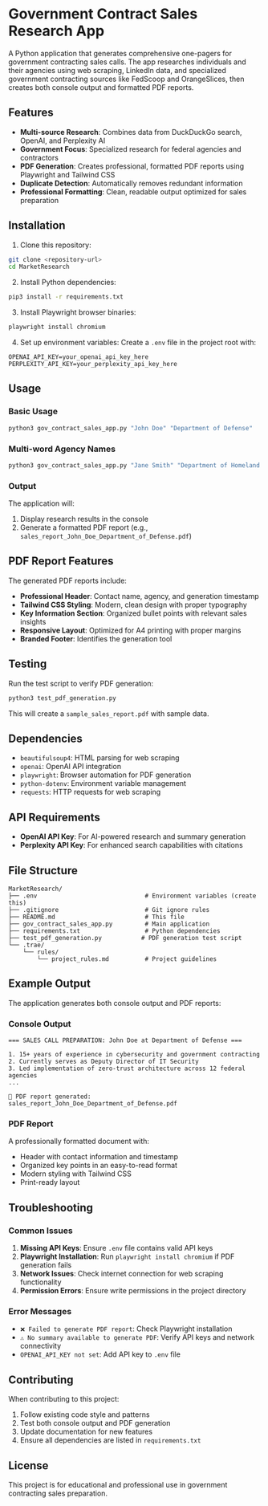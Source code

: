 # Government Contract Sales Research App

A Python application that generates comprehensive one-pagers for government contracting sales calls. The app researches individuals and their agencies using web scraping, LinkedIn data, and specialized government contracting sources like FedScoop and OrangeSlices, then creates both console output and formatted PDF reports.

## Features

- **Multi-source Research**: Combines data from DuckDuckGo search, OpenAI, and Perplexity AI
- **Government Focus**: Specialized research for federal agencies and contractors
- **PDF Generation**: Creates professional, formatted PDF reports using Playwright and Tailwind CSS
- **Duplicate Detection**: Automatically removes redundant information
- **Professional Formatting**: Clean, readable output optimized for sales preparation

## Installation

1. Clone this repository:
```bash
git clone <repository-url>
cd MarketResearch
```

2. Install Python dependencies:
```bash
pip3 install -r requirements.txt
```

3. Install Playwright browser binaries:
```bash
playwright install chromium
```

4. Set up environment variables:
Create a `.env` file in the project root with:
```
OPENAI_API_KEY=your_openai_api_key_here
PERPLEXITY_API_KEY=your_perplexity_api_key_here
```

## Usage

### Basic Usage
```bash
python3 gov_contract_sales_app.py "John Doe" "Department of Defense"
```

### Multi-word Agency Names
```bash
python3 gov_contract_sales_app.py "Jane Smith" "Department of Homeland Security"
```

### Output
The application will:
1. Display research results in the console
2. Generate a formatted PDF report (e.g., `sales_report_John_Doe_Department_of_Defense.pdf`)

## PDF Report Features

The generated PDF reports include:
- **Professional Header**: Contact name, agency, and generation timestamp
- **Tailwind CSS Styling**: Modern, clean design with proper typography
- **Key Information Section**: Organized bullet points with relevant sales insights
- **Responsive Layout**: Optimized for A4 printing with proper margins
- **Branded Footer**: Identifies the generation tool

## Testing

Run the test script to verify PDF generation:
```bash
python3 test_pdf_generation.py
```

This will create a `sample_sales_report.pdf` with sample data.

## Dependencies

- `beautifulsoup4`: HTML parsing for web scraping
- `openai`: OpenAI API integration
- `playwright`: Browser automation for PDF generation
- `python-dotenv`: Environment variable management
- `requests`: HTTP requests for web scraping

## API Requirements

- **OpenAI API Key**: For AI-powered research and summary generation
- **Perplexity API Key**: For enhanced search capabilities with citations

## File Structure

```
MarketResearch/
├── .env                              # Environment variables (create this)
├── .gitignore                        # Git ignore rules
├── README.md                         # This file
├── gov_contract_sales_app.py         # Main application
├── requirements.txt                  # Python dependencies
├── test_pdf_generation.py           # PDF generation test script
└── .trae/
    └── rules/
        └── project_rules.md          # Project guidelines
```

## Example Output

The application generates both console output and PDF reports:

### Console Output
```
=== SALES CALL PREPARATION: John Doe at Department of Defense ===

1. 15+ years of experience in cybersecurity and government contracting
2. Currently serves as Deputy Director of IT Security
3. Led implementation of zero-trust architecture across 12 federal agencies
...

📄 PDF report generated: sales_report_John_Doe_Department_of_Defense.pdf
```

### PDF Report
A professionally formatted document with:
- Header with contact information and timestamp
- Organized key points in an easy-to-read format
- Modern styling with Tailwind CSS
- Print-ready layout

## Troubleshooting

### Common Issues

1. **Missing API Keys**: Ensure `.env` file contains valid API keys
2. **Playwright Installation**: Run `playwright install chromium` if PDF generation fails
3. **Network Issues**: Check internet connection for web scraping functionality
4. **Permission Errors**: Ensure write permissions in the project directory

### Error Messages

- `❌ Failed to generate PDF report`: Check Playwright installation
- `⚠️ No summary available to generate PDF`: Verify API keys and network connectivity
- `OPENAI_API_KEY not set`: Add API key to `.env` file

## Contributing

When contributing to this project:
1. Follow existing code style and patterns
2. Test both console output and PDF generation
3. Update documentation for new features
4. Ensure all dependencies are listed in `requirements.txt`

## License

This project is for educational and professional use in government contracting sales preparation.

